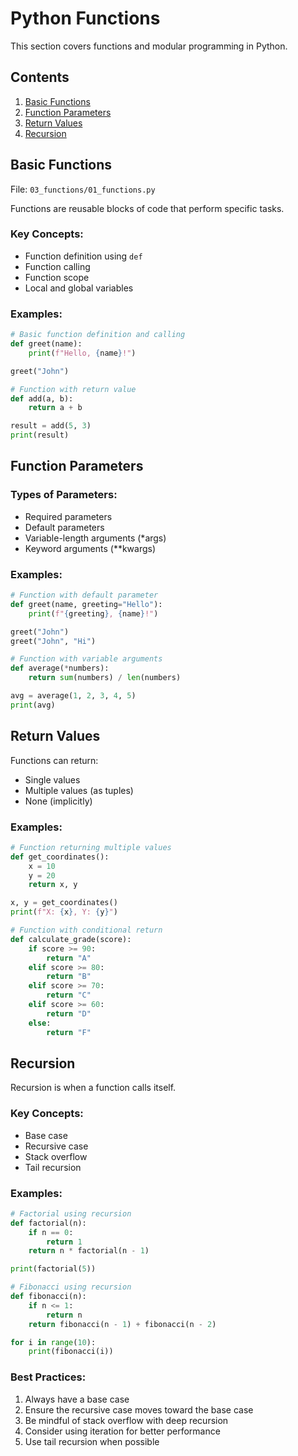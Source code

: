 # Python Functions

This section covers functions and modular programming in Python.

## Contents

1. [Basic Functions](#basic-functions)
2. [Function Parameters](#function-parameters)
3. [Return Values](#return-values)
4. [Recursion](#recursion)

## Basic Functions

File: `03_functions/01_functions.py`

Functions are reusable blocks of code that perform specific tasks.

### Key Concepts:
- Function definition using `def`
- Function calling
- Function scope
- Local and global variables

### Examples:
```python
# Basic function definition and calling
def greet(name):
    print(f"Hello, {name}!")

greet("John")

# Function with return value
def add(a, b):
    return a + b

result = add(5, 3)
print(result)
```

## Function Parameters

### Types of Parameters:
- Required parameters
- Default parameters
- Variable-length arguments (*args)
- Keyword arguments (**kwargs)

### Examples:
```python
# Function with default parameter
def greet(name, greeting="Hello"):
    print(f"{greeting}, {name}!")

greet("John")
greet("John", "Hi")

# Function with variable arguments
def average(*numbers):
    return sum(numbers) / len(numbers)

avg = average(1, 2, 3, 4, 5)
print(avg)
```

## Return Values

Functions can return:
- Single values
- Multiple values (as tuples)
- None (implicitly)

### Examples:
```python
# Function returning multiple values
def get_coordinates():
    x = 10
    y = 20
    return x, y

x, y = get_coordinates()
print(f"X: {x}, Y: {y}")

# Function with conditional return
def calculate_grade(score):
    if score >= 90:
        return "A"
    elif score >= 80:
        return "B"
    elif score >= 70:
        return "C"
    elif score >= 60:
        return "D"
    else:
        return "F"
```

## Recursion

Recursion is when a function calls itself.

### Key Concepts:
- Base case
- Recursive case
- Stack overflow
- Tail recursion

### Examples:
```python
# Factorial using recursion
def factorial(n):
    if n == 0:
        return 1
    return n * factorial(n - 1)

print(factorial(5))

# Fibonacci using recursion
def fibonacci(n):
    if n <= 1:
        return n
    return fibonacci(n - 1) + fibonacci(n - 2)

for i in range(10):
    print(fibonacci(i))
```

### Best Practices:
1. Always have a base case
2. Ensure the recursive case moves toward the base case
3. Be mindful of stack overflow with deep recursion
4. Consider using iteration for better performance
5. Use tail recursion when possible 